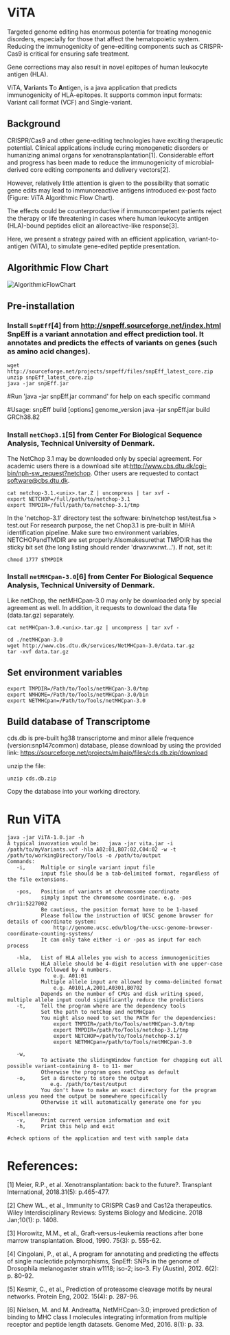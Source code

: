 # ViTA
Targeted genome editing has enormous potentia for treating monogenic disorders, especially for those that affect the hematopoietic system. Reducing the immunogenicity of gene-editing components such as CRISPR-Cas9 is critical for ensuring safe treatment. 

Gene corrections may also result in novel epitopes of human leukocyte antigen (HLA). 

ViTA, **V**ar**i**ants **T**o **A**ntigen, is a java application that predicts immunogenicity of HLA-epitopes. 
It supports common input formats: Variant call format (VCF) and Single-variant.
  
## Background
CRISPR/Cas9 and other gene-editing technologies have exciting therapeutic potential. Clinical applications include curing monogenetic disorders or humanizing animal organs for xenotransplantation[1]. Considerable effort and progress has been made to reduce the immunogenicity of microbial-derived core editing components and delivery vectors[2]. 

However, relatively little attention is given to the possibility that somatic gene edits may lead to immunoreactive antigens introduced ex-post facto (Figure: ViTA Algorithmic Flow Chart). 

The effects could be counterproductive if immunocompetent patients reject the therapy or life threatening in cases where human leukocyte antigen (HLA)-bound peptides elicit an alloreactive-like response[3]. 

Here, we present a strategy paired with an efficient application, variant-to-antigen (ViTA), to simulate gene-edited peptide presentation. 

## Algorithmic Flow Chart

![AlgorithmicFlowChart](https://github.com/wwang-nmdp/ViTA/blob/master/doc/image/vitaflow.png)

## Pre-installation

### Install `SnpEff`[4] from http://snpeff.sourceforge.net/index.html  SnpEff is a variant annotation and effect prediction tool. It annotates and predicts the effects of variants on genes (such as amino acid changes).

```unix
wget http://sourceforge.net/projects/snpeff/files/snpEff_latest_core.zip
unzip snpEff_latest_core.zip
java -jar snpEff.jar
```
#Run 'java -jar snpEff.jar command' for help on each specific command

#Usage: snpEff build [options] genome_version
java -jar snpEff.jar build GRCh38.82
### Install `netChop3.1`[5] from Center For Biological Sequence Analysis, Technical University of Denmark.
   The NetChop 3.1 may be downloaded only by special agreement.  For academic users there is a download site at:http://www.cbs.dtu.dk/cgi-bin/nph-sw_request?netchop. Other users are requested to contact   software@cbs.dtu.dk.

```unix
cat netchop-3.1.<unix>.tar.Z | uncompress | tar xvf -
export NETCHOP=/full/path/to/netchop-3.1
export TMPDIR=/full/path/to/netchop-3.1/tmp
```

In the 'netchop-3.1' directory test the software:
bin/netchop test/test.fsa > test.out
  For research purpose, the net Chop3.1 is pre-built in MiHA identification pipeline. Make sure two environment variables, NETCHOPandTMDIR are set properly.Alsomakesurethat TMPDIR has the sticky bit set (the long listing should render 'drwxrwxrwt...'). If not, set it:

```unix
chmod 1777 $TMPDIR
```
### Install `netMHCpan-3.0`[6] from Center For Biological Sequence Analysis, Technical University of Denmark.
Like netChop, the netMHCpan-3.0 may only be downloaded only by special agreement as well. In addition, it requests to download the data file (data.tar.gz) separately.

```unix
cat netMHCpan-3.0.<unix>.tar.gz | uncompress | tar xvf -

cd ./netMHCpan-3.0
wget http://www.cbs.dtu.dk/services/NetMHCpan-3.0/data.tar.gz
tar -xvf data.tar.gz
```




## Set environment variables

```unix
export TMPDIR=/Path/to/Tools/netMHCpan-3.0/tmp
export NMHOME=/Path/to/Tools/netMHCpan-3.0/bin
export NETMHCpan=/Path/to/Tools/netMHCpan-3.0
```


## Build database of Transcriptome


cds.db is pre-built hg38 transcriptome and minor allele frequence (version:snp147common) database, please download by using the provided link: https://sourceforge.net/projects/mihaip/files/cds.db.zip/download

unzip the file:
```unix
unzip cds.db.zip
```
Copy the database into your working directory.

# Run ViTA

```unix
java -jar ViTA-1.0.jar -h
A typical invovation would be:   java -jar vita.jar -i /path/to/myVariants.vcf -hla A02:01,B07:02,C04:02 -w -t /path/to/workingDirectory/Tools -o /path/to/output
Commands:
   -i,     Multiple or single variant input file
           input file should be a tab-delimited format, regardless of the file extensions.

   -pos,   Position of variants at chromosome coordinate
           simply input the chromosome coordinate. e.g. -pos chr11:5227002
           Be cautious, the position format have to be 1-based
           Please follow the instruction of UCSC genome browser for details of coordinate system: 
               http://genome.ucsc.edu/blog/the-ucsc-genome-browser-coordinate-counting-systems/
           It can only take either -i or -pos as input for each process

   -hla,   List of HLA alleles you wish to access immunogenicities
           HLA allele should be 4-digit resolution with one upper-case allele type followed by 4 numbers.
               e.g. A01:01
           Multiple allele input are allowed by comma-delimited format
               e.g. A0101,A,2001,A0301,B0702
           Depends on the number of CPUs and disk writing speed, multiple allele input could significantly reduce the predictions
   -t,     Tell the program where are the dependency tools
           Set the path to netChop and netMHCpan
           You might also need to set the PATH for the dependencies:
               export TMPDIR=/path/to/Tools/netMHCpan-3.0/tmp
               export TMPDIR=/path/to/Tools/netchop-3.1/tmp
               export NETCHOP=/path/to/Tools/netchop-3.1/
               export NETMHCpan=/path/to/Tools/netMHCpan-3.0

   -w,    
           To activate the slidingWindow function for chopping out all possible variant-containing 8- to 11- mer
           Otherwise the program goes netChop as default
   -o,     Set a directory to store the output
              e.g. /path/to/test/output
           You don't have to make an exact directory for the program unless you need the output be somewhere specifically
           Otherwise it will automatically generate one for you

Miscellaneous:
   -v,     Print current version information and exit
   -h,     Print this help and exit

#check options of the application and test with sample data
```
# References:
[1]   Meier, R.P., et al. Xenotransplantation: back to the future?. Transplant International, 2018.31(5): p.465-477.

[2]   Chew WL., et al., Immunity to CRISPR Cas9 and Cas12a therapeutics. Wiley Interdisciplinary Reviews: Systems Biology and Medicine. 2018 Jan;10(1): p. 1408.

[3]   Horowitz, M.M., et al., Graft-versus-leukemia reactions after bone marrow transplantation. Blood, 1990. 75(3): p. 555-62.

[4]	Cingolani, P., et al., A program for annotating and predicting the effects of single nucleotide polymorphisms, SnpEff: SNPs in the genome of Drosophila melanogaster strain w1118; iso-2; iso-3. Fly (Austin), 2012. 6(2): p. 80-92.

[5]	Kesmir, C., et al., Prediction of proteasome cleavage motifs by neural networks. Protein Eng, 2002. 15(4): p. 287-96.

[6]	Nielsen, M. and M. Andreatta, NetMHCpan-3.0; improved prediction of binding to MHC class I molecules integrating information from multiple receptor and peptide length datasets. Genome Med, 2016. 8(1): p. 33.
